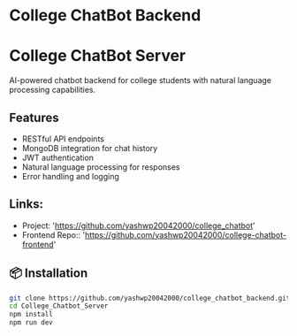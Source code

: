
# College ChatBot Backend

# College ChatBot Server

AI-powered chatbot backend for college students with natural language processing capabilities.

## Features

- RESTful API endpoints
- MongoDB integration for chat history
- JWT authentication
- Natural language processing for responses
- Error handling and logging

## Links:
- Project: 'https://github.com/yashwp20042000/college_chatbot'
- Frontend Repo:: 'https://github.com/yashwp20042000/college-chatbot-frontend'

## 📦 Installation
```bash
git clone https://github.com/yashwp20042000/college_chatbot_backend.git
cd College_Chatbot_Server
npm install
npm run dev
